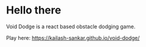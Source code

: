 # Hello there

Void Dodge is a react based obstacle dodging game.

Play here: https://kailash-sankar.github.io/void-dodge/
